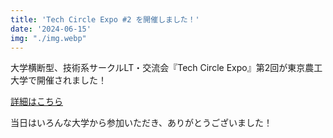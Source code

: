 ```yaml
---
title: 'Tech Circle Expo #2 を開催しました！'
date: '2024-06-15'
img: "./img.webp"
---
```


大学横断型、技術系サークルLT・交流会『Tech Circle Expo』第2回が東京農工大学で開催されました！

[詳細はこちら](https://t.co/GjVplNKuCA)

当日はいろんな大学から参加いただき、ありがとうございました！
